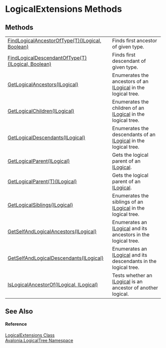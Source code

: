 # LogicalExtensions Methods




## Methods
<table>
<tr>
<td><a href="M_Avalonia_LogicalTree_LogicalExtensions_FindLogicalAncestorOfType__1">FindLogicalAncestorOfType(T)(ILogical, Boolean)</a></td>
<td>Finds first ancestor of given type.</td>
</tr>
<tr>
<td><a href="M_Avalonia_LogicalTree_LogicalExtensions_FindLogicalDescendantOfType__1">FindLogicalDescendantOfType(T)(ILogical, Boolean)</a></td>
<td>Finds first descendant of given type.</td>
</tr>
<tr>
<td><a href="M_Avalonia_LogicalTree_LogicalExtensions_GetLogicalAncestors">GetLogicalAncestors(ILogical)</a></td>
<td>Enumerates the ancestors of an <a href="T_Avalonia_LogicalTree_ILogical">ILogical</a> in the logical tree.</td>
</tr>
<tr>
<td><a href="M_Avalonia_LogicalTree_LogicalExtensions_GetLogicalChildren">GetLogicalChildren(ILogical)</a></td>
<td>Enumerates the children of an <a href="T_Avalonia_LogicalTree_ILogical">ILogical</a> in the logical tree.</td>
</tr>
<tr>
<td><a href="M_Avalonia_LogicalTree_LogicalExtensions_GetLogicalDescendants">GetLogicalDescendants(ILogical)</a></td>
<td>Enumerates the descendants of an <a href="T_Avalonia_LogicalTree_ILogical">ILogical</a> in the logical tree.</td>
</tr>
<tr>
<td><a href="M_Avalonia_LogicalTree_LogicalExtensions_GetLogicalParent">GetLogicalParent(ILogical)</a></td>
<td>Gets the logical parent of an <a href="T_Avalonia_LogicalTree_ILogical">ILogical</a>.</td>
</tr>
<tr>
<td><a href="M_Avalonia_LogicalTree_LogicalExtensions_GetLogicalParent__1">GetLogicalParent(T)(ILogical)</a></td>
<td>Gets the logical parent of an <a href="T_Avalonia_LogicalTree_ILogical">ILogical</a>.</td>
</tr>
<tr>
<td><a href="M_Avalonia_LogicalTree_LogicalExtensions_GetLogicalSiblings">GetLogicalSiblings(ILogical)</a></td>
<td>Enumerates the siblings of an <a href="T_Avalonia_LogicalTree_ILogical">ILogical</a> in the logical tree.</td>
</tr>
<tr>
<td><a href="M_Avalonia_LogicalTree_LogicalExtensions_GetSelfAndLogicalAncestors">GetSelfAndLogicalAncestors(ILogical)</a></td>
<td>Enumerates an <a href="T_Avalonia_LogicalTree_ILogical">ILogical</a> and its ancestors in the logical tree.</td>
</tr>
<tr>
<td><a href="M_Avalonia_LogicalTree_LogicalExtensions_GetSelfAndLogicalDescendants">GetSelfAndLogicalDescendants(ILogical)</a></td>
<td>Enumerates an <a href="T_Avalonia_LogicalTree_ILogical">ILogical</a> and its descendants in the logical tree.</td>
</tr>
<tr>
<td><a href="M_Avalonia_LogicalTree_LogicalExtensions_IsLogicalAncestorOf">IsLogicalAncestorOf(ILogical, ILogical)</a></td>
<td>Tests whether an <a href="T_Avalonia_LogicalTree_ILogical">ILogical</a> is an ancestor of another logical.</td>
</tr>
</table>

## See Also


#### Reference
<a href="T_Avalonia_LogicalTree_LogicalExtensions">LogicalExtensions Class</a>  
<a href="N_Avalonia_LogicalTree">Avalonia.LogicalTree Namespace</a>  
